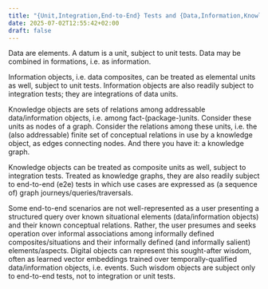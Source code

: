 ```yaml
---
title: "{Unit,Integration,End-to-End} Tests and {Data,Information,Knowledge,Wisdom} Objects"
date: 2025-07-02T12:55:42+02:00
draft: false
---
```


Data are elements. A datum is a unit, subject to unit tests. Data may be combined in formations, i.e. as information.

Information objects, i.e. data composites, can be treated as elemental units as well, subject to unit tests. Information objects are also readily subject to integration tests; they are integrations of data units.

Knowledge objects are sets of relations among addressable data/information objects, i.e. among fact-(package-)units. Consider these units as nodes of a graph. Consider the relations among these units, i.e. the (also addressable) finite set of conceptual relations in use by a knowledge object, as edges connecting nodes. And there you have it: a knowledge graph.

Knowledge objects can be treated as composite units as well, subject to integration tests. Treated as knowledge graphs, they are also readily subject to end-to-end (e2e) tests in which use cases are expressed as (a sequence of) graph journeys/queries/traversals.

Some end-to-end scenarios are not well-represented as a user presenting a structured query over known situational elements (data/information objects) and their known conceptual relations. Rather, the user presumes and seeks operation over informal associations among informally defined composites/situations and their informally defined (and informally salient) elements/aspects. Digital objects can represent this sought-after wisdom, often as learned vector embeddings trained over temporally-qualified data/information objects, i.e. events. Such wisdom objects are subject only to end-to-end tests, not to integration or unit tests.

